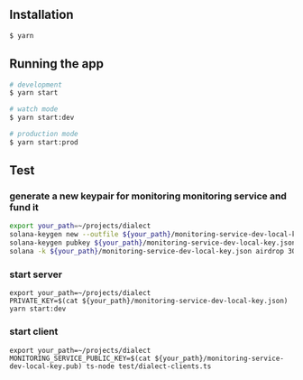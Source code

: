 ## Installation

```bash
$ yarn
```

## Running the app

```bash
# development
$ yarn start

# watch mode
$ yarn start:dev

# production mode
$ yarn start:prod
```

## Test

### generate a new keypair for monitoring monitoring service and fund it

```bash
export your_path=~/projects/dialect
solana-keygen new --outfile ${your_path}/monitoring-service-dev-local-key.json
solana-keygen pubkey ${your_path}/monitoring-service-dev-local-key.json > ${your_path}/monitoring-service-dev-local-key.pub
solana -k ${your_path}/monitoring-service-dev-local-key.json airdrop 300
```
### start server

```
export your_path=~/projects/dialect
PRIVATE_KEY=$(cat ${your_path}/monitoring-service-dev-local-key.json) yarn start:dev
```

### start client

```
export your_path=~/projects/dialect
MONITORING_SERVICE_PUBLIC_KEY=$(cat ${your_path}/monitoring-service-dev-local-key.pub) ts-node test/dialect-clients.ts
```